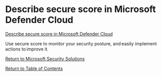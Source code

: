 # Describe secure score in Microsoft Defender Cloud

[Describe secure score in Microsoft Defender Cloud](https://docs.microsoft.com/en-us/learn/modules/describe-security-management-capabilities-of-azure/4-describe-explore-azure-secure-score)

Use secure score to monitor your security posture, and easily implement actions to improve it. 

[Return to Microsoft Security Solutions](README.md)

[Return to Table of Contents](../README.md)